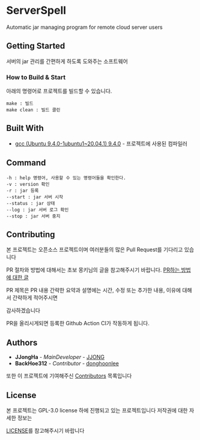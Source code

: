 # ServerSpell

Automatic jar managing program for remote cloud server users

## Getting Started

서버의 jar 관리를 간편하게 하도록 도와주는 소프트웨어

### How to Build & Start 

아래의 명령어로 프로젝트를 빌드할 수 있습니다.

```
make : 빌드
make clean : 빌드 클린
```

## Built With

* [gcc (Ubuntu 9.4.0-1ubuntu1~20.04.1) 9.4.0](https://gcc.gnu.org) - 프로젝트에 사용된 컴파일러

## Command

```text
-h : help 명령어, 사용할 수 있는 명령어들을 확인한다. 
-v : version 확인
-r : jar 등록
--start : jar 서버 시작
--status : jar 상태 
--log : jar 서버 로그 확인
--stop : jar 서버 중지
```

## Contributing

본 프로젝트는 오픈소스 프로젝트이며 여러분들의 많은 Pull Request를 기다리고 있습니다

PR 절차와 방법에 대해서는 초보 몽키님의 글을 참고해주시기 바랍니다. [PR하는 방법에 대한 글](https://wayhome25.github.io/git/2017/07/08/git-first-pull-request-story/) 

PR 제목은 PR 내용 간략한 요약과 설명에는 시간, 수정 또는 추가한 내용, 이유에 대해서 간략하게 적어주시면 

감사하겠습니다 

PR을 올리시게되면 등록한 Github Action CI가 작동하게 됩니다.

## Authors

* **JJongHa** - *MainDeveloper* - [JJONG](https://github.com/archan0621)
* **BackHoe312** - *Contributor* - [donghoonlee](https://github.com/BackHoe312)

또한 이 프로젝트에 기여해주신 [Contributors](https://github.com/archan0621/ServerSpell/contributors) 목록입니다

## License

본 프로젝트는 GPL-3.0 license 하에 진행되고 있는 프로젝트입니다 저작권에 대한 자세한 정보는 

[LICENSE](LICENSE)를 참고해주시기 바랍니다
